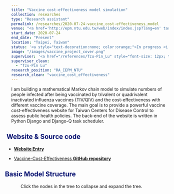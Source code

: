 ```yaml
---
title: "Vaccine cost-effectiveness model simulation"
collection: researches
type: "Research assistant"
permalink: /researches/2020-07-24-vaccine_cost-effectiveness_model
venue: "<a href='http://epm.ntu.edu.tw/web/index/index.jsp?lang=en' target='_blank' style='color: inherit;'>Institute of Epidemiology and Preventive Medicine, National Taiwan University</a>"
start_date: 2020-07-24
end_date: "Present"
location: "Taipei, Taiwan"
status: '<a style="text-decoration:none; color:orange;">In progress <i class="fa fa-spinner" aria-hidden="true"></i></a>'
image: "/images/vaccine_project_cover.png"
superviser: '<a href="/references/Tzu-Pin_Lu" style="font-size: 12px; text-decoration:none; color:#4A4F53; border-style: solid; border-color:#bfe3c3; border-radius: 10px; background-color: #bfe3c3;" target="_blank">&nbsp; Tzu-pin Lu &nbsp;</a>'
superviser_clean:
  - "Tzu-Pin Lu"
research_position: "RA_IEPM_NTU"
research_clean: "vaccine_cost_effectiveness"
---
```

I am building a mathematical Markov chain model to simulate numbers of people infected after being vaccinated by trivalent or quadrivalent inactivated influenza vaccines (TIV/QIV) and the cost-effectiveness with different vaccine coverage.
The main goal is to provide a powerful vaccine cost-effectiveness website for Taiwan Centers for Disease Control to assess public health policies.
The back-end of the website is written in Python Django and Django-Q task scheduler.

<h2 style="color: #000f70; margin-left: -30px"> <i class="fas fa-dot-circle" style="font-size:18px;"></i> &nbsp;&nbsp; Website & Source code </h2>

<div style="margin-left: -15px">
  <ul>
    <li><a href="http://140.112.136.49:8005/" target="_blank"> <b>Website Entry</b></a></li>
  </ul>
  <ul>
    <li><a href="https://github.com/Kuanhao-Chao/Vaccine-Cost-effectiveness" target="_blank"> Vaccine-Cost-Effectiveness <b>GitHub repository</b></a></li>
  </ul>
</div>


<h2 style="color: #000f70; margin-left:-30px" > <i class="fas fa-dot-circle" style="font-size:18px;"></i> &nbsp;&nbsp;Basic Model Structure </h2>

<div style="margin-left: 30px; margin-bottom: 10px">
  Click the nodes in the tree to collapse and expand the tree.
</div>
<div id="add_tree" style="margin-left: -45px">
</div>

<!-- <a href="http://140.112.136.49:8005/"> <b> >> Website << </b></a> -->



<style>
  .node {
    cursor: pointer;
  }

  .node circle {
    fill: #fff;
    stroke: steelblue;
    stroke-width: 2.5px;
  }

  .node text {
    font: 145px sans-serif;
    font-weight: bold;
  }

  path.link {
      fill: none;
      stroke: #ccc;
      stroke-width: 2.5px;
  }
  .link text {
    font: 20px sans-serif;
    font-weight: bold;
    fill: #9c9c9c;
  }

</style>

<script src="https://d3js.org/d3.v3.min.js"></script>
<script>
  function tree(select_id, display_file) {
    var screen_width = (window.innerWidth > 0) ? window.innerWidth : screen.width;
    var margin = {
        top: 20,
        right: 20,
        bottom: 20,
        left: 20
    },
    width = screen_width - margin.right - margin.left,
    height = 1180 - margin.top - margin.bottom;

    var i = 0, duration = 750, root;

    var tree = d3.layout.tree().size([height, width]);

    var diagonal = d3.svg.diagonal().projection(function (d) {
        return [d.y, d.x];
    });

    var svg = d3.select(select_id).append("svg").attr("style", "outline: 3px solid #d4d4d4;").attr("preserveAspectRatio", "xMinYMin meet").attr("viewBox", "-200 0 2000 1200").append("g");

    d3.json(display_file, function(error, tree_data) {
      root = tree_data;
      root.x0 = height / 2;
      root.y0 = 0;
      function collapse(d) {
        if (d.children) {
          d._children = d.children;
          d._children.forEach(collapse);
          d.children = null;
        }
      }
      update(root);
    });

    function collapse(d) {
        if (d.children) {
            d._children = d.children;
            d._children.forEach(collapse);
            d.children = null;
        }
    }
    root.children.forEach(collapse);
    update(root);

    d3.select(self.frameElement).style("height", "800px");



    function update(source) {
        var nodes = tree.nodes(root).reverse(), links = tree.links(nodes);
        nodes.forEach(function (d) {
          d.y = d.depth * 350;
        });

        var node = svg.selectAll("g.node").data(nodes, function (d) {
            return d.id || (d.id = ++i);
        });
        var nodeEnter = node.enter().append("g").attr("class", "node").attr("transform", function (d) {
            return "translate(" + source.y0 + "," + source.x0 + ")";
        }).on("click", click);

        nodeEnter.append("circle").attr("r", 1e-6).style("fill", function(d) { return d.color; });

        nodeEnter.append("text").attr("x", function (d) { return d.children || d._children ? -13 : 13; }).attr("dy", ".35em").attr("text-anchor", function (d) { return d.children || d._children ? "end" : "start"; }).style("fill-opacity", 1e-6).text(function (d) { return d.name; }).attr("vector-effect", "non-scaling-stroke").style("border", "red").attr("fill", function (d) { return ( d.name.includes("Death")  || d.name.includes("Recovery") || d.name.includes("Infected") || d.name.includes("Not infected")) ? "#4287f5" : "#00298f";}).style("font-size", function (d) { return ( d.name.includes("Death")  || d.name.includes("Recovery") || d.name.includes("Infected") || d.name.includes("Not infected"))  ? 20 : 25;});
        var nodeUpdate = node.transition().duration(duration).attr("transform", function (d) {
            return "translate(" + d.y + "," + d.x + ")";
        });

        nodeUpdate.select("circle").attr("r", function(d) { return d.children == undefined ? 10 : 5;});

        nodeUpdate.select("text").style("fill-opacity", 1);

        var nodeExit = node.exit().transition().duration(duration).attr("transform", function (d) { return "translate(" + source.y + "," + source.x + ")";
        }).remove();

        nodeExit.select("circle").attr("r", 1e-6);
        nodeExit.select("text").style("fill-opacity", 1e-6);

        var link = svg.selectAll("path.link").data(links, function (d) { return d.target.id; });

        link.enter().insert("path", "g").attr("class", "link").attr("d", function (d) {var o = { x: source.x0, y: source.y0}; return diagonal({ source: o, target: o });});

        link.transition().duration(duration).attr("d", diagonal);
        link.exit().transition().duration(duration).attr("d", function (d) { var o = { x: source.x, y: source.y}; return diagonal({source: o, target: o});}).remove();

        var linktext = svg.selectAll("g.link").data(links, function (d) { return d.target.id; });

        linktext.enter().insert("g").attr("class", "link").append("text").attr("x", "-65px").attr("dy", "0.35em").attr("text-anchor", "middle").text(function (d) {return d.target.pb;});

        linktext.transition().duration(duration).attr("transform", function (d) {
            return "translate(" + ((d.source.y + d.target.y) / 2) + "," + ((d.source.x + d.target.x) / 2) + ")";
        });

        linktext.exit().transition().remove();

        nodes.forEach(function (d) {
            d.x0 = d.x;
            d.y0 = d.y;
        });

    }
    function click(d) {
        if (d.children) {
            d._children = d.children;
            d.children = null;
        } else {
            d.children = d._children;
            d._children = null;
        }
        update(d);
    }
  }
  tree("#add_tree", "/files/topology.json")
</script>



<!-- <embed src="http://140.112.136.49:8005/" style="width:500px; height: 300px;"> -->

<!-- <iframe src="https://storage.googleapis.com/kuanhao.nctu.me/CV.pdf" width="100%" height="1200" style="border:none;" scrolling="no"></iframe> -->



<!-- [**>> Website <<**](http://140.112.136.49:8005/) -->

<!--






























function update(source) {
    var nodes = tree.nodes(root).reverse(),
        links = tree.links(nodes);
    nodes.forEach(function (d) {
        d.y = d.depth * 350;
    });
    var node = svg.selectAll("g.node")
        .data(nodes, function (d) {
        return d.id || (d.id = ++i);
    });
    var nodeEnter = node.enter().append("g")
        .attr("class", "node")
        .attr("transform", function (d) {
        return "translate(" + source.y0 + "," + source.x0 + ")";
    })
        .on("click", click);

    nodeEnter.append("circle")
        .attr("r", 1e-6)
        .style("fill", function(d) { return d.color; });

    nodeEnter.append("text")
        .attr("x", function (d) {
        return d.children || d._children ? -13 : 13;
      })
        .attr("dy", ".35em")
        .attr("text-anchor", function (d) {
        return d.children || d._children ? "end" : "start";
      })
        .style("fill-opacity", 1e-6)
        .text(function (d) {
        return d.name;
      })
        .attr("vector-effect", "non-scaling-stroke")
        .style("border", "red")
        .attr("fill", function (d) {
        return ( d.name.includes("Death")  || d.name.includes("Recovery") || d.name.includes("Infected") || d.name.includes("Not infected"))  ? "#4287f5" : "#00298f";
      })
        .style("font-size", function (d) {
        return ( d.name.includes("Death")  || d.name.includes("Recovery") || d.name.includes("Infected") || d.name.includes("Not infected"))  ? 20 : 25;
      });
    var nodeUpdate = node.transition()
        .duration(duration)
        .attr("transform", function (d) {
        return "translate(" + d.y + "," + d.x + ")";
    });

    nodeUpdate.select("circle")
        .attr("r", function(d) { return d.children == undefined ? 10 : 5;} )

    nodeUpdate.select("text")
        .style("fill-opacity", 1);

    var nodeExit = node.exit().transition()
        .duration(duration)
        .attr("transform", function (d) {
        return "translate(" + source.y + "," + source.x + ")";
    })
        .remove();

    nodeExit.select("circle")
        .attr("r", 1e-6);

    nodeExit.select("text")
        .style("fill-opacity", 1e-6);

    var link = svg.selectAll("path.link")
        .data(links, function (d) {
        return d.target.id;
    });

    link.enter().insert("path", "g")
        .attr("class", "link")
        .attr("d", function (d) {
        var o = {
            x: source.x0,
            y: source.y0
        };
        return diagonal({
            source: o,
            target: o
        });
    });

    link.transition()
        .duration(duration)
        .attr("d", diagonal);

    link.exit().transition()
        .duration(duration)
        .attr("d", function (d) {
        var o = {
            x: source.x,
            y: source.y
        };
        return diagonal({
            source: o,
            target: o
        });
    })
        .remove();

    var linktext = svg.selectAll("g.link")
        .data(links, function (d) {
        return d.target.id;
    });

    linktext.enter()
        .insert("g")
        .attr("class", "link")
        .append("text")
        .attr("x", "-65px")
        .attr("dy", "0.35em")
        .attr("text-anchor", "middle")
        .text(function (d) {
          return d.target.pb;
        })


    linktext.transition()
        .duration(duration)
        .attr("transform", function (d) {
        return "translate(" + ((d.source.y + d.target.y) / 2) + "," + ((d.source.x + d.target.x) / 2) + ")";
    })

    linktext.exit().transition()
        .remove();


    nodes.forEach(function (d) {
        d.x0 = d.x;
        d.y0 = d.y;
    });
}
function click(d) {
    if (d.children) {
        d._children = d.children;
        d.children = null;
    } else {
        d.children = d._children;
        d._children = null;
    }
    update(d);
}
} -->

